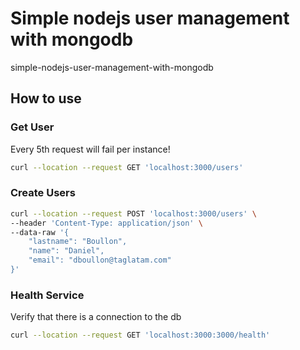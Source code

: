 # Simple nodejs user management with mongodb
simple-nodejs-user-management-with-mongodb
## How to use 

### Get User

Every 5th request will fail per instance!

```bash
curl --location --request GET 'localhost:3000/users'
```

### Create Users

```bash
curl --location --request POST 'localhost:3000/users' \
--header 'Content-Type: application/json' \
--data-raw '{
    "lastname": "Boullon",
    "name": "Daniel",
    "email": "dboullon@taglatam.com"
}'
```

### Health Service

Verify that there is a connection to the db

```bash
curl --location --request GET 'localhost:3000:3000/health'
```
